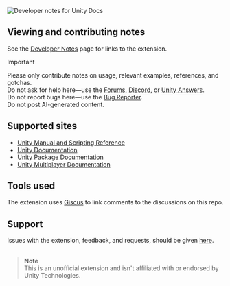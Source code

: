 ![Developer notes for Unity Docs](https://user-images.githubusercontent.com/21963717/177724481-a3930466-4d8a-44f1-a222-82b0ff51561c.png)

## Viewing and contributing notes
See the [Developer Notes](https://github.com/Developer-Notes-Extension) page for links to the extension.
 
> [!IMPORTANT] 
> Please only contribute notes on usage, relevant examples, references, and gotchas.  
> Do not ask for help here—use the [Forums](https://forum.unity.com/), [Discord](https://discord.gg/unity), or [Unity Answers](https://answers.unity.com/).  
> Do not report bugs here—use the [Bug Reporter](https://unity3d.com/unity/qa/bug-reporting).  
> Do not post AI-generated content.

## Supported sites
- [Unity Manual and Scripting Reference](https://docs.unity3d.com/)
- [Unity Documentation](https://docs.unity.com/)
- [Unity Package Documentation](https://docs.unity3d.com/Manual/pack-keys.html)
- [Unity Multiplayer Documentation](https://docs-multiplayer.unity3d.com/)

## Tools used
The extension uses [Giscus](https://github.com/giscus/giscus) to link comments to the discussions on this repo.

## Support
Issues with the extension, feedback, and requests, should be given [here](https://github.com/orgs/Developer-Notes-Extension/discussions).
<br><br>

> **Note**  
> This is an unofficial extension and isn't affiliated with or endorsed by Unity Technologies.
